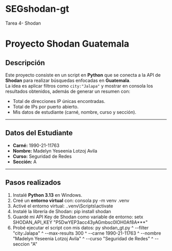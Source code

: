 # SEGshodan-gt
Tarea 4- Shodan
# Proyecto Shodan Guatemala

## Descripción
Este proyecto consiste en un script en **Python** que se conecta a la API de **Shodan** para realizar búsquedas enfocadas en **Guatemala**.  
La idea es aplicar filtros como `city:"Jalapa"` y mostrar en consola los resultados obtenidos, además de generar un resumen con:
- Total de direcciones IP únicas encontradas.
- Total de IPs por puerto abierto.
- Mis datos de estudiante (carné, nombre, curso y sección).

---

## Datos del Estudiante
- **Carné:** 1990-21-11763  
- **Nombre:** Madelyn Yeseenia Lotzoj Avila  
- **Curso:** Seguridad de Redes  
- **Sección:** A  

---

## Pasos realizados
1. Instalé **Python 3.13** en Windows.  
2. Creé un **entorno virtual** con:
   consola
   py -m venv .venv
3. Activé el entorno virtual:
   .\.venv\Scripts\activate
4. Instalé la librería de Shodan:
   pip install shodan
5. Guardé mi API Key de Shodan como variable de entorno:
   setx SHODAN_API_KEY "P5DwYEP3acc43yAGmbsc0IOH0Af8A***"
6. Probé ejecutar el script con mis datos:
   py shodan_gt.py ^
  --filter "city:Jalapa" ^
  --max-results 300 ^
  --carne 1990-21-11763 ^
  --nombre "Madelyn Yeseenia Lotzoj Avila" ^
  --curso "Seguridad de Redes" ^
  --seccion "A"

   



   
